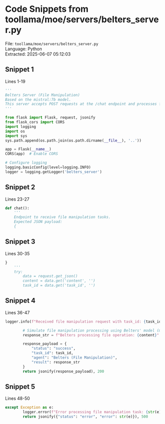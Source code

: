 # Code Snippets from toollama/moe/servers/belters_server.py

File: `toollama/moe/servers/belters_server.py`  
Language: Python  
Extracted: 2025-06-07 05:12:03  

## Snippet 1
Lines 1-19

```Python
'''
Belters Server (File Manipulation)
Based on the mistral:7b model.
This server accepts POST requests at the /chat endpoint and processes file manipulation tasks.
'''

from flask import Flask, request, jsonify
from flask_cors import CORS
import logging
import os
import sys
sys.path.append(os.path.join(os.path.dirname(__file__), '..'))

app = Flask(__name__)
CORS(app)  # Enable CORS

# Configure logging
logging.basicConfig(level=logging.INFO)
logger = logging.getLogger('belters_server')
```

## Snippet 2
Lines 23-27

```Python
def chat():
    '''
    Endpoint to receive file manipulation tasks.
    Expected JSON payload:
    {
```

## Snippet 3
Lines 30-35

```Python
}
    '''
    try:
        data = request.get_json()
        content = data.get('content', '')
        task_id = data.get('task_id', '')
```

## Snippet 4
Lines 36-47

```Python
logger.info(f"Received file manipulation request with task_id: {task_id} and content: {content}")

        # Simulate file manipulation processing using Belters' model (mistral:7b)
        response_str = f"Belters processing file operation: {content}"

        response_payload = {
            "status": "success",
            "task_id": task_id,
            "agent": "Belters (File Manipulation)",
            "result": response_str
        }
        return jsonify(response_payload), 200
```

## Snippet 5
Lines 48-50

```Python
except Exception as e:
        logger.error(f"Error processing file manipulation task: {str(e)}")
        return jsonify({"status": "error", "error": str(e)}), 500
```

